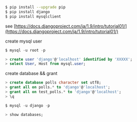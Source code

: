 ```sh
$ pip install --upgrade pip
$ pip install django
$ pip install mysqlclient
```

see [https://docs.djangoproject.com/ja/1.9/intro/tutorial01/](https://docs.djangoproject.com/ja/1.9/intro/tutorial01/)

create mysql user
```sql
$ mysql -u root -p

> create user 'django'@'localhost' identified by 'XXXXX';
> select User, Host from mysql.user;
```

create database && grant
```sql
> create database polls character set utf8;
> grant all on polls.* to 'django'@'localhost';
> grant all on test_polls.* to 'django'@'localhost';
> \q
```

```sql
$ mysql -u django -p

> show databases;
```


